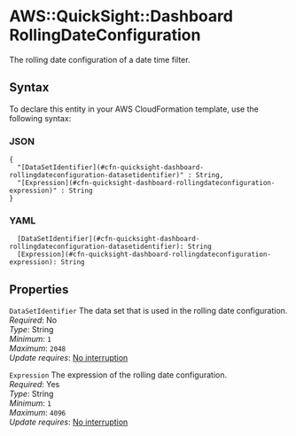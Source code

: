 # AWS::QuickSight::Dashboard RollingDateConfiguration<a name="aws-properties-quicksight-dashboard-rollingdateconfiguration"></a>

The rolling date configuration of a date time filter\.

## Syntax<a name="aws-properties-quicksight-dashboard-rollingdateconfiguration-syntax"></a>

To declare this entity in your AWS CloudFormation template, use the following syntax:

### JSON<a name="aws-properties-quicksight-dashboard-rollingdateconfiguration-syntax.json"></a>

```
{
  "[DataSetIdentifier](#cfn-quicksight-dashboard-rollingdateconfiguration-datasetidentifier)" : String,
  "[Expression](#cfn-quicksight-dashboard-rollingdateconfiguration-expression)" : String
}
```

### YAML<a name="aws-properties-quicksight-dashboard-rollingdateconfiguration-syntax.yaml"></a>

```
  [DataSetIdentifier](#cfn-quicksight-dashboard-rollingdateconfiguration-datasetidentifier): String
  [Expression](#cfn-quicksight-dashboard-rollingdateconfiguration-expression): String
```

## Properties<a name="aws-properties-quicksight-dashboard-rollingdateconfiguration-properties"></a>

`DataSetIdentifier`  <a name="cfn-quicksight-dashboard-rollingdateconfiguration-datasetidentifier"></a>
The data set that is used in the rolling date configuration\.  
*Required*: No  
*Type*: String  
*Minimum*: `1`  
*Maximum*: `2048`  
*Update requires*: [No interruption](https://docs.aws.amazon.com/AWSCloudFormation/latest/UserGuide/using-cfn-updating-stacks-update-behaviors.html#update-no-interrupt)

`Expression`  <a name="cfn-quicksight-dashboard-rollingdateconfiguration-expression"></a>
The expression of the rolling date configuration\.  
*Required*: Yes  
*Type*: String  
*Minimum*: `1`  
*Maximum*: `4096`  
*Update requires*: [No interruption](https://docs.aws.amazon.com/AWSCloudFormation/latest/UserGuide/using-cfn-updating-stacks-update-behaviors.html#update-no-interrupt)
